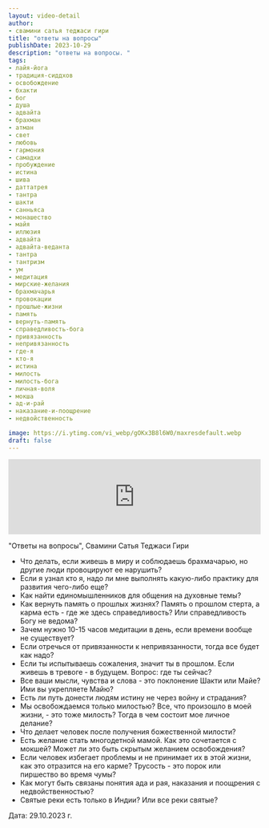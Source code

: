 ```yaml
---
layout: video-detail
author:
- свамини сатья теджаси гири
title: "ответы на вопросы"
publishDate: 2023-10-29
description: "ответы на вопросы. "
tags: 
- лайя-йога
- традиция-сиддхов
- освобождение
- бхакти
- бог
- душа
- адвайта
- брахман
- атман
- свет
- любовь
- гармония
- самадхи
- пробуждение
- истина
- шива
- даттатрея
- тантра
- шакти
- санньяса
- монашество
- майя
- иллюзия
- адвайта
- адвайта-веданта
- тантра
- тантризм
- ум
- медитация
- мирские-желания
- брахмачарья
- провокации
- прошлые-жизни
- память
- вернуть-память
- справедливость-бога
- привязанность
- непривязанность
- где-я
- кто-я
- истина
- милость
- милость-бога
- личная-воля
- мокша
- ад-и-рай
- наказание-и-поощрение
- недвойственность

image: https://i.ytimg.com/vi_webp/gOKx3B8l6W0/maxresdefault.webp
draft: false
---
```


<iframe width="100%" src="https://www.youtube.com/embed/gOKx3B8l6W0" frameborder="0" allowfullscreen=""></iframe> 

 "Ответы на вопросы", Свамини Сатья Теджаси Гири

* Что делать, если живешь в миру и соблюдаешь брахмачарью, но другие люди провоцируют ее нарушить?
* Если я узнал кто я, надо ли мне выполнять какую-либо практику для развития чего-либо еще?
* Как найти единомышленников для общения на духовные темы?
* Как вернуть память о прошлых жизнях? Память о прошлом стерта, а карма есть - где же здесь справедливость? Или справедливость Богу не ведома?
* Зачем нужно 10-15 часов медитации в день, если времени вообще не существует?
* Если отречься от привязанности к непривязанности, тогда все будет как надо?
* Если ты испытываешь сожаления, значит ты в прошлом. Если живешь в тревоге - в будущем. Вопрос: где ты сейчас?
* Все ваши мысли, чувства и слова - это поклонение Шакти или Майе? Ими вы укрепляете Майю?
* Есть ли путь донести людям истину не через войну и страдания?
* Мы освобождаемся только милостью? Все, что произошло в моей жизни, - это тоже милость? Тогда в чем состоит мое личное делание?
* Что делает человек после получения божественной милости?
* Есть желание стать многодетной мамой. Как это сочетается с мокшей? Может ли это быть скрытым желанием освобождения?
* Если человек избегает проблемы и не принимает их в этой жизни, как это отразится на его карме? Трусость - это порок или пиршество во время чумы?
* Как могут быть связаны понятия ада и рая, наказания и поощрения с недвойственностью?
* Святые реки есть только в Индии? Или все реки святые?

  
 Дата: 29.10.2023 г.

  

 
